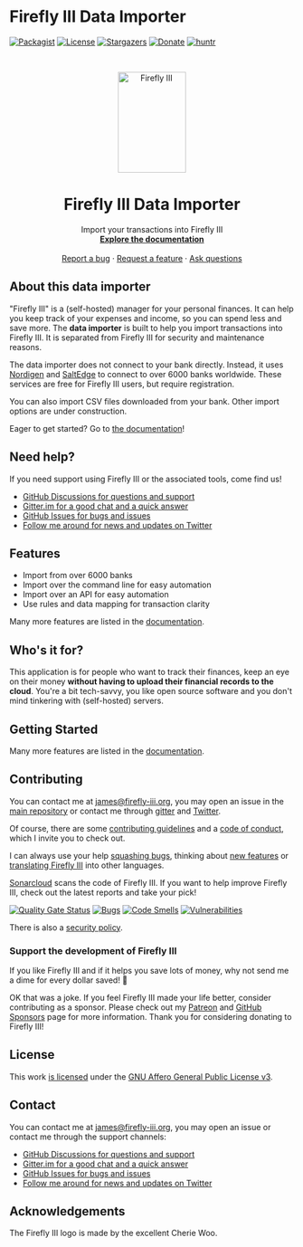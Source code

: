 # Firefly III Data Importer

[![Packagist][packagist-shield]][packagist-url]
[![License][license-shield]][license-url]
[![Stargazers][stars-shield]][stars-url]
[![Donate][donate-shield]][donate-url]
[![huntr][hack-shield]][hack-url]

<!-- PROJECT LOGO -->
<br />
<p align="center">
  <a href="https://firefly-iii.org/">
    <img src="https://raw.githubusercontent.com/firefly-iii/firefly-iii/develop/.github/assets/img/logo-small.png" alt="Firefly III" width="120" height="178">
  </a>
</p>
  <h1 align="center">Firefly III Data Importer</h1>

  <p align="center">
    Import your transactions into Firefly III
    <br />
    <a href="https://docs.firefly-iii.org/"><strong>Explore the documentation</strong></a>
    <br />
    <br />
    <a href="https://github.com/firefly-iii/firefly-iii/issues">Report a bug</a>
    ·
    <a href="https://github.com/firefly-iii/firefly-iii/issues">Request a feature</a>
    ·
    <a href="https://github.com/firefly-iii/firefly-iii/discussions">Ask questions</a>
  </p>


## About this data importer

"Firefly III" is a (self-hosted) manager for your personal finances. It can help you keep track of your expenses and income, so you can spend less and save more. The **data importer** is built to help you import transactions into Firefly III. It is separated from Firefly III for security and maintenance reasons.

The data importer does not connect to your bank directly. Instead, it uses [Nordigen](https://nordigen.com/en/coverage/) and [SaltEdge](https://www.saltedge.com/products/spectre/countries) to connect to over 6000 banks worldwide. These services are free for Firefly III users, but require registration.

You can also import CSV files downloaded from your bank. Other import options are under construction.

Eager to get started? Go to [the documentation](https://docs.firefly-iii.org/data-importer)!

<!-- HELP TEXT -->
## Need help?

If you need support using Firefly III or the associated tools, come find us!

- [GitHub Discussions for questions and support](https://github.com/firefly-iii/firefly-iii/discussions/)
- [Gitter.im for a good chat and a quick answer](https://gitter.im/firefly-iii/firefly-iii)
- [GitHub Issues for bugs and issues](https://github.com/firefly-iii/firefly-iii/issues)
- [Follow me around for news and updates on Twitter](https://twitter.com/Firefly_iii)

<!-- END OF HELP TEXT -->

## Features

* Import from over 6000 banks
* Import over the command line for easy automation
* Import over an API for easy automation
* Use rules and data mapping for transaction clarity

Many more features are listed in the [documentation](https://docs.firefly-iii.org/data-importer).

## Who's it for?

This application is for people who want to track their finances, keep an eye on their money **without having to upload their financial records to the cloud**. You're a bit tech-savvy, you like open source software and you don't mind tinkering with (self-hosted) servers.

## Getting Started

Many more features are listed in the [documentation](https://docs.firefly-iii.org/data-importer).

## Contributing

You can contact me at [james@firefly-iii.org](mailto:james@firefly-iii.org), you may open an issue in the [main repository](https://github.com/firefly-iii/firefly-iii) or contact me through [gitter](https://gitter.im/firefly-iii/firefly-iii) and [Twitter](https://twitter.com/Firefly_III).

Of course, there are some [contributing guidelines](https://github.com/firefly-iii/data-importer/blob/main/.github/contributing.md) and a [code of conduct](https://github.com/firefly-iii/data-importer/blob/main/.github/code_of_conduct.md), which I invite you to check out.

I can always use your help [squashing bugs](https://docs.firefly-iii.org/support/contribute#bugs), thinking about [new features](https://docs.firefly-iii.org/support/contribute#feature-requests) or [translating Firefly III](https://docs.firefly-iii.org/support/contribute#translations) into other languages.

[Sonarcloud][sc-project-url] scans the code of Firefly III. If you want to help improve Firefly III, check out the latest reports and take your pick!

[![Quality Gate Status][sc-gate-shield]][sc-project-url] [![Bugs][sc-bugs-shield]][sc-project-url] [![Code Smells][sc-smells-shield]][sc-project-url] [![Vulnerabilities][sc-vuln-shield]][sc-project-url]

There is also a [security policy](https://github.com/firefly-iii/data-importer/security/policy).

### Support the development of Firefly III

If you like Firefly III and if it helps you save lots of money, why not send me a dime for every dollar saved! :tada:

OK that was a joke. If you feel Firefly III made your life better, consider contributing as a sponsor. Please check out my [Patreon](https://www.patreon.com/jc5) and [GitHub Sponsors](https://github.com/sponsors/JC5) page for more information. Thank you for considering donating to Firefly III!

## License

This work [is licensed](https://github.com/firefly-iii/data-importer/blob/main/LICENSE) under the [GNU Affero General Public License v3](https://www.gnu.org/licenses/agpl-3.0.html).

## Contact

You can contact me at [james@firefly-iii.org](mailto:james@firefly-iii.org), you may open an issue or contact me through the support channels:

- [GitHub Discussions for questions and support](https://github.com/firefly-iii/firefly-iii/discussions/)
- [Gitter.im for a good chat and a quick answer](https://gitter.im/firefly-iii/firefly-iii)
- [GitHub Issues for bugs and issues](https://github.com/firefly-iii/firefly-iii/issues)
- [Follow me around for news and updates on Twitter](https://twitter.com/Firefly_iii)

## Acknowledgements

The Firefly III logo is made by the excellent Cherie Woo.

[packagist-shield]: https://img.shields.io/packagist/v/firefly-iii/data-importer.svg?style=flat-square
[packagist-url]: https://packagist.org/packages/firefly-iii/data-importer
[license-shield]: https://img.shields.io/github/license/firefly-iii/data-importer.svg?style=flat-square
[license-url]: https://www.gnu.org/licenses/agpl-3.0.html
[stars-shield]: https://img.shields.io/github/stars/firefly-iii/data-importer.svg?style=flat-square
[stars-url]: https://github.com/firefly-iii/data-importer/stargazers
[donate-shield]: https://img.shields.io/badge/donate-%24%20%E2%82%AC-brightgreen?style=flat-square
[donate-url]: #support-the-development-of-firefly-iii
[hack-shield]: https://cdn.huntr.dev/huntr_security_badge_mono.svg
[hack-url]: https://huntr.dev/bounties/disclose

[sc-gate-shield]: https://sonarcloud.io/api/project_badges/measure?project=firefly-iii_data-importer&metric=alert_status
[sc-bugs-shield]: https://sonarcloud.io/api/project_badges/measure?project=firefly-iii_data-importer&metric=bugs
[sc-smells-shield]: https://sonarcloud.io/api/project_badges/measure?project=firefly-iii_data-importer&metric=code_smells
[sc-vuln-shield]: https://sonarcloud.io/api/project_badges/measure?project=firefly-iii_data-importer&metric=vulnerabilities
[sc-project-url]: https://sonarcloud.io/dashboard?id=firefly-iii_data-importer

